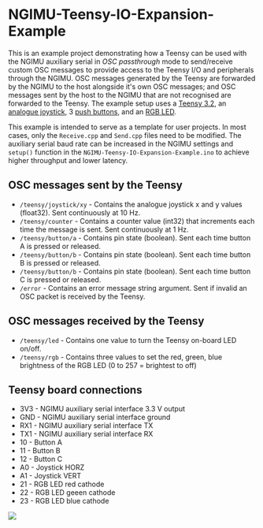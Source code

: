 NGIMU-Teensy-IO-Expansion-Example
=================================

This is an example project demonstrating how a Teensy can be used with the NGIMU auxiliary serial in *OSC passthrough* mode to send/receive custom OSC messages to provide access to the Teensy I/O and peripherals through the NGIMU.  OSC messages generated by the Teensy are forwarded by the NGIMU to the host alongside it's own OSC messages; and OSC messages sent by the host to the NGIMU that are not recognised are forwarded to the Teensy.  The example setup uses a [Teensy 3.2](https://www.pjrc.com/store/teensy32.html), an [analogue joystick](https://www.sparkfun.com/products/9032), 3 [push buttons](http://www.mouser.co.uk/search/ProductDetail.aspx?R=0virtualkey0virtualkeyFSM4JAH), and an [RGB LED](http://www.robotshop.com/en/rgb-led-breakout.html).

This example is intended to serve as a template for user projects.  In most cases, only the `Receive.cpp` and `Send.cpp` files need to be modified.  The auxiliary serial baud rate can be increased in the NGIMU settings and `setup()` function in the `NGIMU-Teensy-IO-Expansion-Example.ino` to achieve higher throughput and lower latency.

OSC messages sent by the Teensy
-------------------------------
* `/teensy/joystick/xy` - Contains the analogue joystick x and y values (float32).  Sent continuously at 10 Hz.
* `/teensy/counter` - Contains a counter value (int32) that increments each time the message is sent.  Sent continuously at 1 Hz.
* `/teensy/button/a` - Contains pin state (boolean).  Sent each time button A is pressed or released.
* `/teensy/button/b` - Contains pin state (boolean).  Sent each time button B is pressed or released.
* `/teensy/button/b` - Contains pin state (boolean).  Sent each time button C is pressed or released.
* `/error` - Contains an error message string argument.  Sent if invalid an OSC packet is received by the Teensy.

OSC messages received by the Teensy
-----------------------------------
* `/teensy/led` - Contains one value to turn the Teensy on-board LED on/off.
* `/teensy/rgb` - Contains three values to set the red, green, blue brightness of the RGB LED (0 to 257 = brightest to off)

Teensy board connections
------------------------
* 3V3 - NGIMU auxiliary serial interface 3.3 V output
* GND - NGIMU auxiliary serial interface ground
* RX1 - NGIMU auxiliary serial interface TX
* TX1 - NGIMU auxiliary serial interface RX
* 10 - Button A
* 11 - Button B
* 12 - Button C
* A0 - Joystick HORZ
* A1 - Joystick VERT
* 21 - RGB LED red cathode
* 22 - RGB LED geeen cathode
* 23 - RGB LED blue cathode

![](https://github.com/xioTechnologies/NGIMU-Teensy-IO-Expansion-Example/blob/master/Example%20Setup.jpg)
